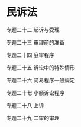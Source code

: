 # 民诉法

专题二十二 起诉与受理

专题二十三 审理前的准备

专题二十四 庭审程序

专题二十五 诉讼中的特殊情形

专题二十六 简易程序一般规定

专题二十七 小额诉讼程序

专题二十八 上诉

专题二十九 二审的审理
